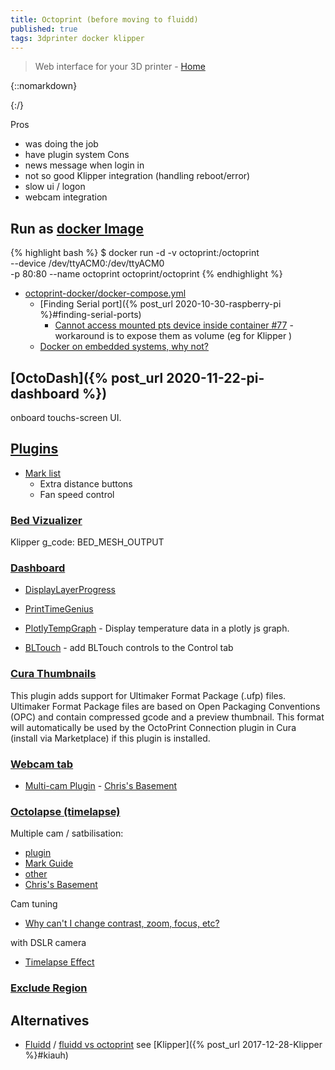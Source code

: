 ```yaml
---
title: Octoprint (before moving to fluidd)
published: true
tags: 3dprinter docker klipper
---
```

>  Web interface for your 3D printer - [Home](https://octoprint.org/)

{::nomarkdown}
<link rel="shortcut icon" href="https://octoprint.org/assets/img/tentacle-20x20.png" type="image/x-icon" />
{:/}

Pros
- was doing the job
- have plugin system
Cons
- news message when login in
- not so good Klipper integration (handling reboot/error)
- slow ui / logon
- webcam integration


## Run as [docker Image](https://github.com/OctoPrint/octoprint-docker)

{% highlight bash %}
$ docker run  -d -v octoprint:/octoprint \
--device /dev/ttyACM0:/dev/ttyACM0 \
-p 80:80 --name octoprint octoprint/octoprint
{% endhighlight %}

- [ octoprint-docker/docker-compose.yml ](https://github.com/OctoPrint/octoprint-docker/blob/master/docker-compose.yml)
	- [Finding Serial port]({% post_url 2020-10-30-raspberry-pi %}#finding-serial-ports)
    	- [Cannot access mounted pts device inside container
#77](https://github.com/docker/for-linux/issues/77#issuecomment-456665543) - workaround is to expose them as volume (eg for Klipper )
	- [Docker on embedded systems, why not?](https://stackoverflow.com/questions/34010832/docker-on-embedded-systems-why-not)

## [OctoDash]({% post_url 2020-11-22-pi-dashboard %})
onboard touchs-screen UI.

## [Plugins](http://plugins.octoprint.org/help/installation/) 
- [Mark list](https://www.youtube.com/watch?v=Zq1sFBgxy8o)
	- Extra distance buttons
    - Fan speed control

### [Bed Vizualizer](https://plugins.octoprint.org/plugins/bedlevelvisualizer/)

Klipper g_code: BED_MESH_OUTPUT

### [Dashboard](https://plugins.octoprint.org/plugins/dashboard/)
- [DisplayLayerProgress](https://plugins.octoprint.org/plugins/DisplayLayerProgress/)
- [PrintTimeGenius](https://plugins.octoprint.org/plugins/PrintTimeGenius/)
- [PlotlyTempGraph](https://plugins.octoprint.org/plugins/plotlytempgraph/) - Display temperature data in a plotly js graph. 

- [BLTouch](https://plugins.octoprint.org/plugins/BLTouch/) - add BLTouch controls to the Control tab



### [Cura Thumbnails](https://plugins.octoprint.org/plugins/UltimakerFormatPackage/)
This plugin adds support for Ultimaker Format Package (.ufp) files. Ultimaker Format Package files are based on Open Packaging Conventions (OPC) and contain compressed gcode and a preview thumbnail. This format will automatically be used by the OctoPrint Connection plugin in Cura (install via Marketplace) if this plugin is installed.

### [Webcam tab](https://plugins.octoprint.org/plugins/webcamtab/)

- [Multi-cam Plugin](https://plugins.octoprint.org/plugins/multicam/) - [Chris's Basement](https://www.youtube.com/watch?v=FzpBgEG_ksw)

### [Octolapse (timelapse)](https://formerlurker.github.io/Octolapse/)
Multiple cam / satbilisation:
- [plugin](https://plugins.octoprint.org/plugins/octolapse/)
- [Mark Guide](https://www.youtube.com/watch?v=CjOIxKxb3h8)
- [other](https://www.youtube.com/watch?v=mXv3rw1-058)
- [Chris's Basement](https://www.youtube.com/watch?v=BhiJua0q2Cs)

Cam tuning
- [Why can't I change contrast, zoom, focus, etc?](https://github.com/FormerLurker/Octolapse/wiki/Troubleshooting#why-cant-i-change-contrast-zoom-focus-etc)

with DSLR camera
- [Timelapse Effect](https://www.youtube.com/watch?v=Is10iN43UjI)


### [Exclude Region](https://discourse.octoprint.org/t/exclude-region-plugin-is-one-of-the-best-ever/2742)

## Alternatives
- [Fluidd](https://docs.fluidd.xyz/) / [fluidd vs octoprint](https://duckduckgo.com/?q=fluidd+vs+octoprint&t=lm&ia=web) see [Klipper]({% post_url 2017-12-28-Klipper %}#kiauh)
